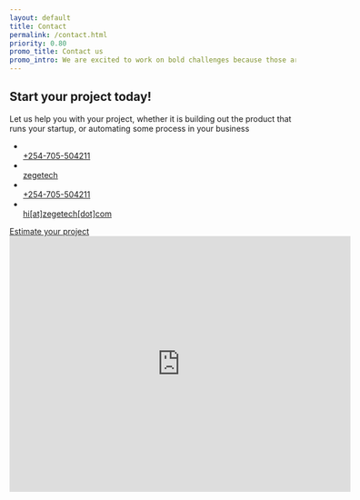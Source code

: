 ```yaml
---
layout: default
title: Contact
permalink: /contact.html
priority: 0.80
promo_title: Contact us
promo_intro: We are excited to work on bold challenges because those are usually the ones that matter the most in changing lives and livelihoods
---
```

<!-- ******Contact Section****** -->
<section class="contact-section section">
	<div class="container">
		<h2 class="title text-center">Start your project today!</h2>
		<p class="intro text-center">Let us help you with your project, whether it is building out the product that runs your startup, or automating some process in your business</p>
		<ul class="contact-info list-inline text-center">
			<li class="tel"><a href="tel:+254705504211"><span class="fs1" aria-hidden="true" data-icon="&#x77;"></span><br/>  +254-705-504211 </a></li>
			<li class="Skype"><a href="skype:zegetech"><span class="fs1" aria-hidden="true" data-icon="&#xe0a2;"></span><br/> zegetech </a></li>
			<li class="tel"><a href="whatsapp://send?phone=+254705504211&text=i would like to know more about how you can help me build my product"><span class="fs1 fa fa-whatsapp" aria-hidden="true"></span><br/> +254-705-504211 </a></li>
			<li class="email"><a href="/mailtohi.html"><span class="fs1" aria-hidden="true" data-icon="&#xe010;"></span><br/> hi[at]zegetech[dot]com </a></li>
		</ul>
		<div class="text-center col-md-12 col-sm-12 col-xs-12 form-group">
			<a id="get-estimate-btn" href="estimate.html" class="btn btn-lg  btn-cta btn-cta-primary wiggle-anim">Estimate your project</a>
		</div>
	</div><!--//container-->
</section><!--//contact-section-->
<!-- ******Map Section****** -->
<section class="map-section section">
	<div class="gmap-wrapper">
		<!--//You need to embed your own google map below-->
		<!--//Ref: https://support.google.com/maps/answer/144361?co=GENIE.Platform%3DDesktop&hl=en -->
		<iframe src="https://www.google.com/maps/embed?pb=!1m18!1m12!1m3!1d3988.7956961494247!2d36.75759511435492!3d-1.2972640360031578!2m3!1f0!2f0!3f0!3m2!1i1024!2i768!4f13.1!3m3!1m2!1s0x182f1a6b77b230bf%3A0x362d342aa8a77c3!2sRiara+Center!5e0!3m2!1sen!2ske!4v1539674385969" width="600" height="450" frameborder="0" style="border:0" allowfullscreen id="map-canvas" ></iframe>
	</div><!--//gmap-wrapper-->
</section><!--//map-section-->
